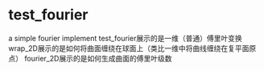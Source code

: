 # test_fourier
a simple fourier implement
test_fourier展示的是一维（普通）傅里叶变换
wrap_2D展示的是如何将曲面缠绕在球面上（类比一维中将曲线缠绕在复平面原点）
fourier_2D展示的是如何生成曲面的傅里叶级数
